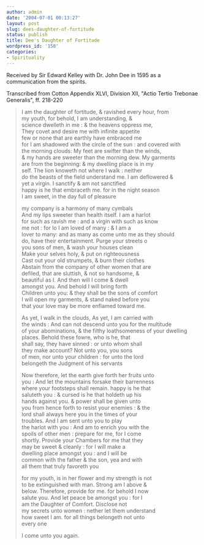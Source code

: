 ```yaml
---
author: admin
date: '2004-07-01 00:13:27'
layout: post
slug: dees-daughter-of-fortitude
status: publish
title: Dee's Daughter of Fortitude
wordpress_id: '158'
categories:
- Spirituality
---
```

<p>Received by Sir Edward Kelley with Dr. John Dee in 1595 as a communication from the spirits.</p>
<p>Transcribed from Cotton Appendix XLVI, Division XII, &quot;Actio Tertio Trebonae 
Generalis&quot;, ff. 218-220</p>
<blockquote>
	<p>I am the daughter of fortitude, &amp; ravished every hour, from<br>
	my youth, for behold, I am understanding, &amp;<br>
	science dwelleth in me : &amp; the heavens oppress me,<br>
	They covet and desire me with infinite appetite<br>
	few or none that are earthly have embraced me<br>
	for I am shadowed with the circle of the sun : and covered with<br>
	the morning clouds: My feet are swifter than the winds,<br>
	&amp; my hands are sweeter than the morning dew. My garments<br>
	are from the beginning: &amp; my dwelling place is in my<br>
	self. The lion knoweth not where I walk : neither<br>
	do the beasts of the field understand me. I am deflowered &amp;<br>
	yet a virgin. I sanctify &amp; am not sanctified<br>
	happy is he that embraceth me. for in the night season<br>
	I am sweet, in the day full of pleasure</p>
	<p>my company is a harmony of many cymbals<br>
	And my lips sweeter than health itself. I am a harlot<br>
	for such as ravish me : and a virgin with such as know<br>
	me not : for lo I am loved of many : &amp; I am a<br>
	lover to many: and as many as come unto me as they should<br>
	do, have their entertainment. Purge your streets o<br>
	you sons of men, &amp; wash your houses clean<br>
	Make your selves holy, &amp; put on righteousness<br>
	Cast out your old strumpets, &amp; burn their clothes<br>
	Abstain from the company of other women that are<br>
	defiled, that are sluttish, &amp; not so handsome, &amp;<br>
	beautiful as I. And then will I come &amp; dwell<br>
	amongst you. And behold I will bring forth<br>
	Children unto you: &amp; they shall be the sons of comfort<br>
	I will open my garments, &amp; stand naked before you<br>
	that your love may be more enflamed toward me.</p>
	<p>As yet, I walk in the clouds, As yet, I am carried with<br>
	the winds : And can not descend unto you for the multitude<br>
	of your abominations, &amp; the filthy loathsomeness of your dwelling<br>
	places. Behold these fowre, who is he, that<br>
	shall say, they have sinned : or unto whom shall<br>
	they make account? Not unto you, you sons<br>
	of men, nor unto your children : for unto the lord<br>
	belongeth the Judgment of his servants</p>
	<p>Now therefore, let the earth give forth her fruits unto<br>
	you : And let the mountains forsake their barrenness<br>
	where your footsteps shall remain. happy is he that<br>
	saluteth you : &amp; cursed is he that holdeth up his<br>
	hands against you. &amp; power shall be given unto<br>
	you from hence forth to resist your enemies : &amp; the<br>
	lord shall always here you in the times of your<br>
	troubles. And I am sent unto you to play<br>
	the harlot with you : And am to enrich you with the<br>
	spoils of other men : prepare for me, for I come<br>
	shortly. Provide your Chambers for me that they<br>
	may be sweet &amp; cleanly : for I will make a<br>
	dwelling place amongst you : and I will be<br>
	common with the father &amp; the son, yea and with<br>
	all them that truly favoreth you</p>
	<p>for my youth, is in her flower and my strength is not<br>
	to be extinguished with man. Strong am I above &amp;<br>
	below. Therefore, provide for me. for behold I now<br>
	salute you. And let peace be amongst you : for I<br>
	am the Daughter of Comfort. Disclose not<br>
	my secrets unto women : nether let them understand<br>
	how sweet I am. for all things belongeth not unto<br>
	every one</p>
	<p>I come unto you again.</p>
</blockquote>
